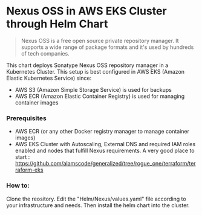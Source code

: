 # Nexus OSS in AWS EKS Cluster through Helm Chart

>  Nexus OSS is a free open source private repository manager. It supports a wide range of package formats and it's used by hundreds of tech companies.

This chart deploys Sonatype Nexus OSS repository manager in a Kubernetes Cluster. This setup is best configured in AWS EKS (Amazon Elastic Kubernetes Service) since:

- AWS S3 (Amazon Simple Storage Service) is used for backups
- AWS ECR (Amazon Elastic Container Registry) is used for managing container images


### Prerequisites

- AWS ECR (or any other Docker registry manager to manage container images)
- AWS EKS Cluster with Autoscaling, External DNS and required IAM roles enabled and nodes that fulfill Nexus requirements. A very good place to start : 
  https://github.com/alamscode/generalized/tree/rogue_one/terraform/terraform-eks


### How to:

Clone the reository. 
Edit the "Helm/Nexus/values.yaml" file according to your infrastructure and needs. Then install the helm chart into the cluster.